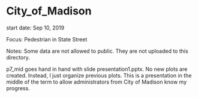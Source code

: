 # City_of_Madison
start date: Sep 10, 2019

Focus: Pedestrian in State Street 

Notes:
Some data are not allowed to public. They are not uploaded to this directory. 

p7_mid goes hand in hand with slide presentation1.pptx. No new plots are created. Instead, I just organize previous plots. This is a presentation in the middle of the term to allow administrators from City of Madison know my progress. 
